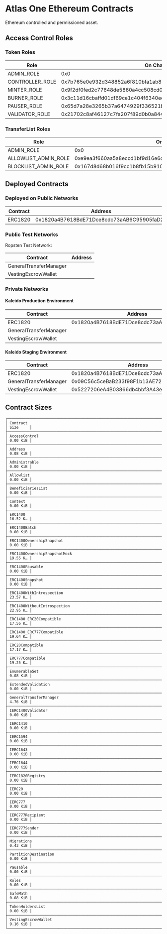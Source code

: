 # Atlas One Ethereum Contracts

Ethereum controlled and permissioned asset.

## Access Control Roles

### Token Roles

| Role            | On Chain Value                                                     |
| --------------- | ------------------------------------------------------------------ |
| ADMIN_ROLE      | 0x0                                                                |
| CONTROLLER_ROLE | 0x7b765e0e932d348852a6f810bfa1ab891e259123f02db8cdcde614c570223357 |
| MINTER_ROLE     | 0x9f2df0fed2c77648de5860a4cc508cd0818c85b8b8a1ab4ceeef8d981c8956a6 |
| BURNER_ROLE     | 0x3c11d16cbaffd01df69ce1c404f6340ee057498f5f00246190ea54220576a848 |
| PAUSER_ROLE     | 0x65d7a28e3265b37a6474929f336521b332c1681b933f6cb9f3376673440d862a |
| VALIDATOR_ROLE  | 0x21702c8af46127c7fa207f89d0b0a8441bb32959a0ac7df790e9ab1a25c98926 |

### TransferList Roles

| Role                 | On Chain Value                                                     |
| -------------------- | ------------------------------------------------------------------ |
| ADMIN_ROLE           | 0x0                                                                |
| ALLOWLIST_ADMIN_ROLE | 0xe9ea3f660aa5a8eccd1bf9d16e6cdf3c1cf9a2b284b830f15bda4493942cb68f |
| BLOCKLIST_ADMIN_ROLE | 0x167d8d68b016f9cc1b8fb15b910e43cbad3223c8d98cf24f4b170dbd14933df1 |

## Deployed Contracts

### Deployed on Public Networks

| Contract | Address                                    |
| -------- | ------------------------------------------ |
| ERC1820  | 0x1820a4B7618BdE71Dce8cdc73aAB6C95905faD24 |

### Public Test Networks

Ropsten Test Network:

| Contract               | Address |
| ---------------------- | ------- |
| GeneralTransferManager |         |
| VestingEscrowWallet    |         |

### Private Networks

#### Kaleido Production Environment

| Contract               | Address                                    |
| ---------------------- | ------------------------------------------ |
| ERC1820                | 0x1820a4B7618BdE71Dce8cdc73aAB6C95905faD24 |
| GeneralTransferManager |                                            |
| VestingEscrowWallet    |                                            |

#### Kaleido Staging Environment

| Contract               | Address                                    |
| ---------------------- | ------------------------------------------ |
| ERC1820                | 0x1820a4B7618BdE71Dce8cdc73aAB6C95905faD24 |
| GeneralTransferManager | 0x09C56c5ceBaB233f98F1b13AE72Fd6Ff11091E78 |
| VestingEscrowWallet    | 0x5227206eA4B03866db4bbf3A43eA1E59C053C0E2 |

## Contract Sizes

```shell
┌──────────────────────────────────────────────────────────────────────┬──────────┐
│ Contract                                                             │ Size     │
├──────────────────────────────────────────────────────────────────────┼──────────┤
│ AccessControl                                                        │ 0.00 KiB │
├──────────────────────────────────────────────────────────────────────┼──────────┤
│ Address                                                              │ 0.08 KiB │
├──────────────────────────────────────────────────────────────────────┼──────────┤
│ Administrable                                                        │ 0.00 KiB │
├──────────────────────────────────────────────────────────────────────┼──────────┤
│ Allowlist                                                            │ 0.00 KiB │
├──────────────────────────────────────────────────────────────────────┼──────────┤
│ BeneficiariesList                                                    │ 0.00 KiB │
├──────────────────────────────────────────────────────────────────────┼──────────┤
│ Context                                                              │ 0.00 KiB │
├──────────────────────────────────────────────────────────────────────┼──────────┤
│ ERC1400                                                              │ 16.52 K… │
├──────────────────────────────────────────────────────────────────────┼──────────┤
│ ERC1400Batch                                                         │ 0.00 KiB │
├──────────────────────────────────────────────────────────────────────┼──────────┤
│ ERC1400OwnershipSnapshot                                             │ 0.00 KiB │
├──────────────────────────────────────────────────────────────────────┼──────────┤
│ ERC1400OwnershipSnapshotMock                                         │ 19.55 K… │
├──────────────────────────────────────────────────────────────────────┼──────────┤
│ ERC1400Pausable                                                      │ 0.00 KiB │
├──────────────────────────────────────────────────────────────────────┼──────────┤
│ ERC1400Snapshot                                                      │ 0.00 KiB │
├──────────────────────────────────────────────────────────────────────┼──────────┤
│ ERC1400WithIntrospection                                             │ 23.57 K… │
├──────────────────────────────────────────────────────────────────────┼──────────┤
│ ERC1400WithoutIntrospection                                          │ 22.95 K… │
├──────────────────────────────────────────────────────────────────────┼──────────┤
│ ERC1400_ERC20Compatible                                              │ 17.56 K… │
├──────────────────────────────────────────────────────────────────────┼──────────┤
│ ERC1400_ERC777Compatible                                             │ 19.64 K… │
├──────────────────────────────────────────────────────────────────────┼──────────┤
│ ERC20Compatible                                                      │ 17.17 K… │
├──────────────────────────────────────────────────────────────────────┼──────────┤
│ ERC777Compatible                                                     │ 19.25 K… │
├──────────────────────────────────────────────────────────────────────┼──────────┤
│ EnumerableSet                                                        │ 0.08 KiB │
├──────────────────────────────────────────────────────────────────────┼──────────┤
│ ExtendedValidation                                                   │ 0.00 KiB │
├──────────────────────────────────────────────────────────────────────┼──────────┤
│ GeneralTransferManager                                               │ 4.76 KiB │
├──────────────────────────────────────────────────────────────────────┼──────────┤
│ IERC1400Validator                                                    │ 0.00 KiB │
├──────────────────────────────────────────────────────────────────────┼──────────┤
│ IERC1410                                                             │ 0.00 KiB │
├──────────────────────────────────────────────────────────────────────┼──────────┤
│ IERC1594                                                             │ 0.00 KiB │
├──────────────────────────────────────────────────────────────────────┼──────────┤
│ IERC1643                                                             │ 0.00 KiB │
├──────────────────────────────────────────────────────────────────────┼──────────┤
│ IERC1644                                                             │ 0.00 KiB │
├──────────────────────────────────────────────────────────────────────┼──────────┤
│ IERC1820Registry                                                     │ 0.00 KiB │
├──────────────────────────────────────────────────────────────────────┼──────────┤
│ IERC20                                                               │ 0.00 KiB │
├──────────────────────────────────────────────────────────────────────┼──────────┤
│ IERC777                                                              │ 0.00 KiB │
├──────────────────────────────────────────────────────────────────────┼──────────┤
│ IERC777Recipient                                                     │ 0.00 KiB │
├──────────────────────────────────────────────────────────────────────┼──────────┤
│ IERC777Sender                                                        │ 0.00 KiB │
├──────────────────────────────────────────────────────────────────────┼──────────┤
│ Migrations                                                           │ 0.43 KiB │
├──────────────────────────────────────────────────────────────────────┼──────────┤
│ PartitionDestination                                                 │ 0.00 KiB │
├──────────────────────────────────────────────────────────────────────┼──────────┤
│ Pausable                                                             │ 0.00 KiB │
├──────────────────────────────────────────────────────────────────────┼──────────┤
│ Roles                                                                │ 0.00 KiB │
├──────────────────────────────────────────────────────────────────────┼──────────┤
│ SafeMath                                                             │ 0.08 KiB │
├──────────────────────────────────────────────────────────────────────┼──────────┤
│ TokenHoldersList                                                     │ 0.00 KiB │
├──────────────────────────────────────────────────────────────────────┼──────────┤
│ VestingEscrowWallet                                                  │ 9.16 KiB │
└──────────────────────────────────────────────────────────────────────┴──────────┘
```
